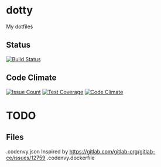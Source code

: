 # dotty

My dotfiles

## Status

[![Build Status](https://travis-ci.org/iladin/dotty.png)](https://travis-ci.org/iladin/dotty)

## Code Climate

[![Issue Count](https://codeclimate.com/github/iladin/dotty/badges/issue_count.svg)](https://codeclimate.com/github/iladin/dotty)
[![Test Coverage](https://codeclimate.com/github/iladin/dotty/badges/coverage.svg)](https://codeclimate.com/github/iladin/dotty/coverage)
[![Code Climate](https://codeclimate.com/github/iladin/dotty/badges/gpa.svg)](https://codeclimate.com/github/iladin/dotty)

# TODO


## Files
.codenvy.json  Inspired by <https://gitlab.com/gitlab-org/gitlab-ce/issues/12759>
.codenvy.dockerfile
